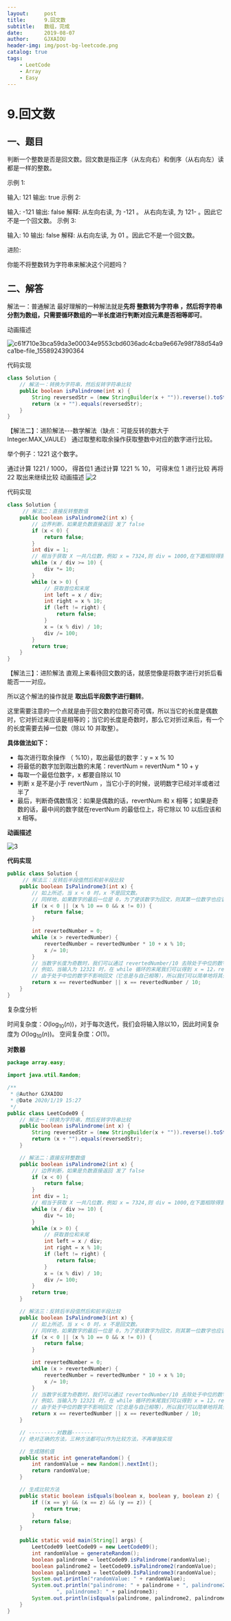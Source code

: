 ```yaml
---
layout:     post
title:      9.回文数
subtitle:   数组，完成
date:       2019-08-07
author:     GJXAIOU
header-img: img/post-bg-leetcode.png
catalog: true
tags:
    - LeetCode
    - Array
    - Easy 
---
```



# 9.回文数



## 一、题目


判断一个整数是否是回文数。回文数是指正序（从左向右）和倒序（从右向左）读都是一样的整数。

示例 1:

输入: 121
输出: true
示例 2:

输入: -121
输出: false
解释: 从左向右读, 为 -121 。 从右向左读, 为 121- 。因此它不是一个回文数。
示例 3:

输入: 10
输出: false
解释: 从右向左读, 为 01 。因此它不是一个回文数。

进阶:

你能不将整数转为字符串来解决这个问题吗？




## 二、解答

解法一：普通解法
最好理解的一种解法就是**先将 整数转为字符串 ，然后将字符串分割为数组，只需要循环数组的一半长度进行判断对应元素是否相等即可**。

动画描述

![c61f710e3bca59da3e00034e9553cbd6036adc4cba9e667e98f788d54a9ca1be-file_1558924390364](9.%E5%9B%9E%E6%96%87%E6%95%B0.resource/c61f710e3bca59da3e00034e9553cbd6036adc4cba9e667e98f788d54a9ca1be-file_1558924390364.gif)


代码实现
```Java
class Solution {
    // 解法一：转换为字符串，然后反转字符串比较
    public boolean isPalindrome(int x) {
        String reversedStr = (new StringBuilder(x + "")).reverse().toString();
        return (x + "").equals(reversedStr);
    }
}
```



【解法二】：进阶解法---数学解法（缺点：可能反转的数大于 Integer.MAX_VAULE）
通过取整和取余操作获取整数中对应的数字进行比较。

举个例子：1221 这个数字。

通过计算 1221 / 1000， 得首位1
通过计算 1221 % 10， 可得末位 1
进行比较
再将 22 取出来继续比较
动画描述
![2](9.%E5%9B%9E%E6%96%87%E6%95%B0.resource/2.gif)

代码实现
```Java
class Solution {
     // 解法二：直接反转整数值
    public boolean isPalindrome2(int x) {
        // 边界判断，如果是负数直接返回 发了 false
        if (x < 0) {
            return false;
        }
        int div = 1;
        // 相当于获取 X 一共几位数，例如 x = 7324,则 div = 1000,在下面相除得到首位 7
        while (x / div >= 10) {
            div *= 10;
        }
        while (x > 0) {
            // 获取首位和末尾
            int left = x / div;
            int right = x % 10;
            if (left != right) {
                return false;
            }
            x = (x % div) / 10;
            div /= 100;
        }
        return true;
    }
}
```



【解法三】：进阶解法
直观上来看待回文数的话，就感觉像是将数字进行对折后看能否一一对应。

所以这个解法的操作就是 **取出后半段数字进行翻转**。

这里需要注意的一个点就是由于回文数的位数可奇可偶，所以当它的长度是偶数时，它对折过来应该是相等的；当它的长度是奇数时，那么它对折过来后，有一个的长度需要去掉一位数（除以 10 并取整）。

**具体做法如下：**

* 每次进行取余操作 （ %10），取出最低的数字：y = x % 10
* 将最低的数字加到取出数的末尾：revertNum = revertNum * 10 + y
* 每取一个最低位数字，x 都要自除以 10
* 判断 x 是不是小于 revertNum ，当它小于的时候，说明数字已经对半或者过半了
* 最后，判断奇偶数情况：如果是偶数的话，revertNum 和 x 相等；如果是奇数的话，最中间的数字就在revertNum 的最低位上，将它除以 10 以后应该和 x 相等。

**动画描述**

![3](9.%E5%9B%9E%E6%96%87%E6%95%B0.resource/3.png)

**代码实现**
```Java
public class Solution {
     // 解法三：反转后半段值然后和前半段比较
    public boolean IsPalindrome3(int x) {
        // 如上所述，当 x < 0 时，x 不是回文数。
        // 同样地，如果数字的最后一位是 0，为了使该数字为回文，则其第一位数字也应该是 0,只有值为 0 满足这一属性
        if (x < 0 || (x % 10 == 0 && x != 0)) {
            return false;
        }

        int revertedNumber = 0;
        while (x > revertedNumber) {
            revertedNumber = revertedNumber * 10 + x % 10;
            x /= 10;
        }
        // 当数字长度为奇数时，我们可以通过 revertedNumber/10 去除处于中位的数字。
        // 例如，当输入为 12321 时，在 while 循环的末尾我们可以得到 x = 12，revertedNumber = 123，
        // 由于处于中位的数字不影响回文（它总是与自己相等），所以我们可以简单地将其去除。
        return x == revertedNumber || x == revertedNumber / 10;
    }
}
```

复杂度分析

时间复杂度：$O(\log_{10}(n))$，对于每次迭代，我们会将输入除以10，因此时间复杂度为 $O(\log_{10}(n))$。
空间复杂度：$O(1)$。



**对数器**

```java
package array.easy;

import java.util.Random;

/**
 * @Author GJXAIOU
 * @Date 2020/1/19 15:27
 */
public class LeetCode09 {
    // 解法一：转换为字符串，然后反转字符串比较
    public boolean isPalindrome(int x) {
        String reversedStr = (new StringBuilder(x + "")).reverse().toString();
        return (x + "").equals(reversedStr);
    }

    // 解法二：直接反转整数值
    public boolean isPalindrome2(int x) {
        // 边界判断，如果是负数直接返回 发了 false
        if (x < 0) {
            return false;
        }
        int div = 1;
        // 相当于获取 X 一共几位数，例如 x = 7324,则 div = 1000,在下面相除得到首位 7
        while (x / div >= 10) {
            div *= 10;
        }
        while (x > 0) {
            // 获取首位和末尾
            int left = x / div;
            int right = x % 10;
            if (left != right) {
                return false;
            }
            x = (x % div) / 10;
            div /= 100;
        }
        return true;
    }

    // 解法三：反转后半段值然后和前半段比较
    public boolean IsPalindrome3(int x) {
        // 如上所述，当 x < 0 时，x 不是回文数。
        // 同样地，如果数字的最后一位是 0，为了使该数字为回文，则其第一位数字也应该是 0,只有值为 0 满足这一属性
        if (x < 0 || (x % 10 == 0 && x != 0)) {
            return false;
        }

        int revertedNumber = 0;
        while (x > revertedNumber) {
            revertedNumber = revertedNumber * 10 + x % 10;
            x /= 10;
        }
        // 当数字长度为奇数时，我们可以通过 revertedNumber/10 去除处于中位的数字。
        // 例如，当输入为 12321 时，在 while 循环的末尾我们可以得到 x = 12，revertedNumber = 123，
        // 由于处于中位的数字不影响回文（它总是与自己相等），所以我们可以简单地将其去除。
        return x == revertedNumber || x == revertedNumber / 10;
    }

    // ---------对数器-------
    // 绝对正确的方法，三种方法都可以作为比较方法，不再单独实现

    // 生成随机值
    public static int generateRandom() {
        int randomValue = new Random().nextInt();
        return randomValue;
    }

    // 生成比较方法
    public static boolean isEquals(boolean x, boolean y, boolean z) {
        if ((x == y) && (x == z) && (y == z)) {
            return true;
        }
        return false;
    }

    public static void main(String[] args) {
        LeetCode09 leetCode09 = new LeetCode09();
        int randomValue = generateRandom();
        boolean palindrome = leetCode09.isPalindrome(randomValue);
        boolean palindrome2 = leetCode09.isPalindrome2(randomValue);
        boolean palindrome3 = leetCode09.IsPalindrome3(randomValue);
        System.out.println("randomValue: " + randomValue);
        System.out.println("palindrome: " + palindrome + ", palindrome2: " + palindrome2 +
                ", palindrome3: " + palindrome3);
        System.out.println(isEquals(palindrome, palindrome2, palindrome3));
    }
}

```










